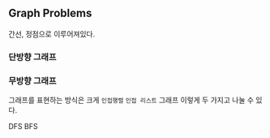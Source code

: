 ## Graph Problems

간선, 정점으로 이루어져있다. 

### 단방향 그래프 

### 무방향 그래프


그래프를 표현하는 방식은 크게 `인접행렬` `인접 리스트` 그래프 이렇게 두 가지고 나눌 수 있다. 

DFS   BFS
